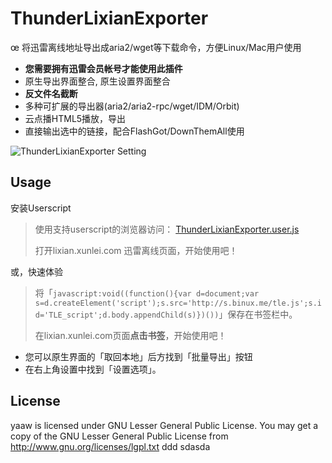 ThunderLixianExporter
=====================
œ
将迅雷离线地址导出成aria2/wget等下载命令，方便Linux/Mac用户使用

* **您需要拥有迅雷会员帐号才能使用此插件**
* 原生导出界面整合, 原生设置界面整合
* **反文件名截断**
* 多种可扩展的导出器(aria2/aria2-rpc/wget/IDM/Orbit)
* 云点播HTML5播放，导出
* 直接输出选中的链接，配合FlashGot/DownThemAll使用

![ThunderLixianExporter Setting](http://s.binux.me/TLE/master/ThunderLixianExporter.png)

Usage
-----

安装Userscript

> 使用支持userscript的浏览器访问： [ThunderLixianExporter.user.js](http://s.binux.me/TLE/master/ThunderLixianExporter.user.js)
> 
> 打开lixian.xunlei.com 迅雷离线页面，开始使用吧！<br />

或，快速体验

> 将「`javascript:void((function(){var d=document;var s=d.createElement('script');s.src='http://s.binux.me/tle.js';s.id='TLE_script';d.body.appendChild(s)})())`」保存在书签栏中。
> 
> 在lixian.xunlei.com页面**点击书签**，开始使用吧！<br />


* 您可以原生界面的「取回本地」后方找到「批量导出」按钮
* 在右上角设置中找到「设置选项」。

License
-------
yaaw is licensed under GNU Lesser General Public License.
You may get a copy of the GNU Lesser General Public License from http://www.gnu.org/licenses/lgpl.txt
ddd
sdasda
